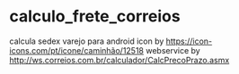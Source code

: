 # calculo_frete_correios
calcula sedex varejo para android
icon by
https://icon-icons.com/pt/icone/caminhão/12518
webservice by
http://ws.correios.com.br/calculador/CalcPrecoPrazo.asmx
